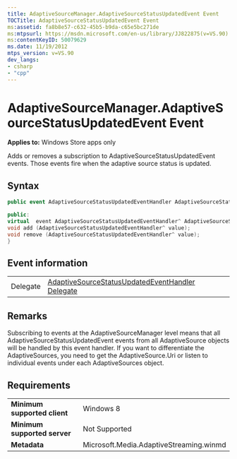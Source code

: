 ```yaml
---
title: AdaptiveSourceManager.AdaptiveSourceStatusUpdatedEvent Event
TOCTitle: AdaptiveSourceStatusUpdatedEvent Event
ms:assetid: fa8b8e57-c632-45b5-b9da-c65e5bc271de
ms:mtpsurl: https://msdn.microsoft.com/en-us/library/JJ822875(v=VS.90)
ms:contentKeyID: 50079629
ms.date: 11/19/2012
mtps_version: v=VS.90
dev_langs:
- csharp
- "cpp"
---
```


# AdaptiveSourceManager.AdaptiveSourceStatusUpdatedEvent Event

**Applies to:** Windows Store apps only

Adds or removes a subscription to AdaptiveSourceStatusUpdatedEvent events. Those events fire when the adaptive source status is updated.

## Syntax

```csharp
public event AdaptiveSourceStatusUpdatedEventHandler AdaptiveSourceStatusUpdatedEvent
```

```cpp
public:
virtual  event AdaptiveSourceStatusUpdatedEventHandler^ AdaptiveSourceStatusUpdatedEvent {
void add (AdaptiveSourceStatusUpdatedEventHandler^ value);
void remove (AdaptiveSourceStatusUpdatedEventHandler^ value);
}
```

## Event information

|||
|--- |--- |
|Delegate|[AdaptiveSourceStatusUpdatedEventHandler Delegate](adaptivesourcestatusupdatedeventhandler-delegate.md)|


## Remarks

Subscribing to events at the AdaptiveSourceManager level means that all AdaptiveSourceStatusUpdatedEvent events from all AdaptiveSource objects will be handled by this event handler. If you want to differentiate the AdaptiveSources, you need to get the AdaptiveSource.Uri or listen to individual events under each AdaptiveSources object.

## Requirements

|||
|--- |--- |
|**Minimum supported client**|Windows 8|
|**Minimum supported server**|Not Supported|
|**Metadata**|Microsoft.Media.AdaptiveStreaming.winmd|


